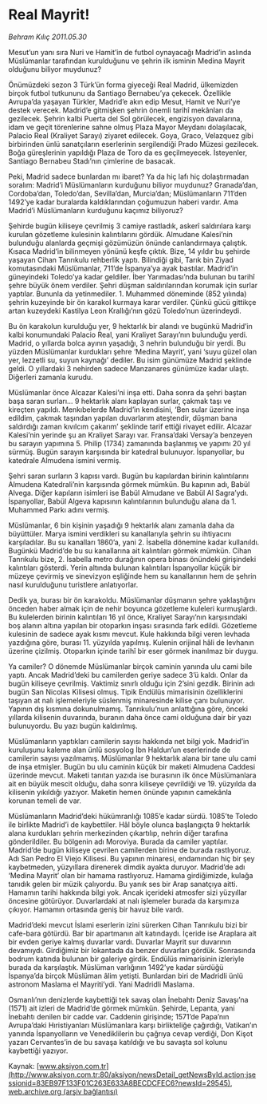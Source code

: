 # Real Mayrit!

*Behram Kılıç 2011.05.30*

<font class="agenda2NewsSpot">
 Mesut’un yanı sıra Nuri ve Hamit’in de futbol oynayacağı Madrid’in aslında Müslümanlar tarafından kurulduğunu ve şehrin ilk isminin Medina Mayrit olduğunu biliyor muydunuz?
</font>
<font class="newsDetail">
 <p>
 </p>
 <p class="MsoNormal">
  Önümüzdeki sezon 3 Türk’ün forma giyeceği Real Madrid, ülkemizden birçok futbol tutkununu da Santiago Bernabeu’ya çekecek. Özellikle Avrupa’da yaşayan Türkler, Madrid’e akın edip Mesut, Hamit ve Nuri’ye destek verecek. Madrid’e gitmişken şehrin önemli tarihî mekânları da gezilecek. Şehrin kalbi Puerta del Sol görülecek, engizisyon davalarına, idam ve geçit törenlerine sahne olmuş Plaza Mayor Meydanı dolaşılacak, Palacio Real (Kraliyet Sarayı) ziyaret edilecek. Goya, Graco, Velazquez gibi birbirinden ünlü sanatçıların eserlerinin sergilendiği Prado Müzesi gezilecek. Boğa güreşlerinin yapıldığı Plaza de Toro da es geçilmeyecek. İsteyenler, Santiago Bernabeu Stadı’nın çimlerine de basacak.
 </p>
 <p class="MsoNormal">
  Peki, Madrid sadece bunlardan mı ibaret? Ya da hiç lafı hiç dolaştırmadan soralım: Madrid’i Müslümanların kurduğunu biliyor muydunuz? Granada’dan, Cordoba’dan, Toledo’dan, Sevilla’dan, Murcia’dan; Müslümanların 711’den 1492’ye kadar buralarda kaldıklarından çoğumuzun haberi vardır. Ama Madrid’i Müslümanların kurduğunu kaçımız biliyoruz?
 </p>
 <p class="MsoNormal">
  Şehirde bugün kiliseye çevrilmiş 3 camiye rastladık, askerî saldırılara karşı kurulan gözetleme kulesinin kalıntılarını gördük. Almudane Kalesi’nin bulunduğu alanlarda geçmişi gözümüzün önünde canlandırmaya çalıştık. Kısaca Madrid’in bilinmeyen yönünü keşfe çıktık. Bize, 14 yıldır bu şehirde yaşayan Cihan Tanrıkulu rehberlik yaptı. Bilindiği gibi, Tarık bin Ziyad komutasındaki Müslümanlar, 711’de İspanya’ya ayak bastılar. Madrid’in güneyindeki Toledo’ya kadar geldiler. İber Yarımadası’nda bulunan bu tarihî şehre büyük önem verdiler. Şehri düşman saldırılarından korumak için surlar yaptılar. Bununla da yetinmediler. 1. Muhammed döneminde (852 yılında) şehrin kuzeyinde bir ön karakol kurmaya karar verdiler. Çünkü gücü gittikçe artan kuzeydeki Kastilya Leon Krallığı’nın gözü Toledo’nun üzerindeydi.
 </p>
 <p class="MsoNormal">
  Bu ön karakolun kurulduğu yer, 9 hektarlık bir alandı ve bugünkü Madrid’in kalbi konumundaki Palacio Real, yani Kraliyet Sarayı’nın bulunduğu yerdi. Madrid, o yıllarda bolca ayının yaşadığı, 3 nehrin bulunduğu bir yerdi. Bu yüzden Müslümanlar kurdukları şehre ‘Medina Mayrit’, yani ‘suyu güzel olan yer, lezzetli su, suyun kaynağı’ dediler. Bu isim günümüze Madrid şeklinde geldi. O yıllardaki 3 nehirden sadece Manzanares günümüze kadar ulaştı. Diğerleri zamanla kurudu.
 </p>
 <p class="MsoNormal">
  Müslümanlar önce Alcazar Kalesi’ni inşa etti. Daha sonra da şehri baştan başa saran surları... 9 hektarlık alanı kaplayan surlar, çakmak taşı ve kireçten yapıldı. Menkıbelerde Madrid’in kendisini, ‘Ben sular üzerine inşa edildim, çakmak taşından yapılan duvarlarım ateştendir, düşman bana saldırdığı zaman kıvılcım çakarım’ şeklinde tarif ettiği rivayet edilir. Alcazar Kalesi’nin yerinde şu an Kraliyet Sarayı var. Fransa’daki Versay’a benzeyen bu sarayın yapımına 5. Philip (1734) zamanında başlanmış ve yapımı 20 yıl sürmüş. Bugün sarayın karşısında bir katedral bulunuyor. İspanyollar, bu katedrale Almudena ismini vermiş.
 </p>
 <p class="MsoNormal">
  Şehri saran surların 3 kapısı vardı. Bugün bu kapılardan birinin kalıntılarını Almudena Katedrali’nin karşısında görmek mümkün. Bu kapının adı, Babül Alvega. Diğer kapıların isimleri ise Babül Almudane ve Babül Al Sagra’ydı. İspanyollar, Babül Algeva kapısının kalıntılarının bulunduğu alana da 1. Muhammed Parkı adını vermiş.
 </p>
 <p class="MsoNormal">
  Müslümanlar, 6 bin kişinin yaşadığı 9 hektarlık alanı zamanla daha da büyüttüler. Marya ismini verdikleri su kanallarıyla şehrin su ihtiyacını karşıladılar. Bu su kanalları 1860’a, yani 2. İsabella dönemine kadar kullanıldı. Bugünkü Madrid’de bu su kanallarına ait kalıntıları görmek mümkün. Cihan Tanrıkulu bize, 2. İsabella metro durağının opera binası önündeki girişindeki kalıntıları gösterdi. Yerin altında bulunan kalıntıları İspanyollar küçük bir müzeye çevirmiş ve sinevizyon eşliğinde hem su kanallarının hem de şehrin nasıl kurulduğunu turistlere anlatıyorlar.
 </p>
 <p class="MsoNormal">
  Dedik ya, burası bir ön karakoldu. Müslümanlar düşmanın şehre yaklaştığını önceden haber almak için de nehir boyunca gözetleme kuleleri kurmuşlardı. Bu kulelerden birinin kalıntıları 16 yıl önce, Kraliyet Sarayı’nın karşısındaki boş alanın altına yapılan bir otoparkın inşası sırasında fark edildi. Gözetleme kulesinin de sadece ayak kısmı mevcut. Kule hakkında bilgi veren levhada yazdığına göre, burası 11. yüzyılda yapılmış. Kulenin orijinal hâli de levhanın üzerine çizilmiş. Otoparkın içinde tarihî bir eser görmek inanılmaz bir duygu.
 </p>
 <p class="MsoNormal">
  Ya camiler? O dönemde Müslümanlar birçok caminin yanında ulu cami bile yaptı. Ancak Madrid’deki bu camilerden geriye sadece 3’ü kaldı. Onlar da bugün kiliseye çevrilmiş. Vaktimiz sınırlı olduğu için 2’sini gezdik. Birinin adı bugün San Nicolas Kilisesi olmuş. Tipik Endülüs mimarisinin özelliklerini taşıyan at nalı işlemeleriyle süslenmiş minaresinde kilise çanı bulunuyor. Yapının dış kısmına dokunulmamış. Tanrıkulu’nun anlattığına göre, önceki yıllarda kilisenin duvarında, buranın daha önce cami olduğuna dair bir yazı bulunuyordu. Bu yazı bugün kaldırılmış.
 </p>
 <p class="MsoNormal">
  Müslümanların yaptıkları camilerin sayısı hakkında net bilgi yok. Madrid’in kuruluşunu kaleme alan ünlü sosyolog İbn Haldun’un eserlerinde de camilerin sayısı yazılmamış. Müslümanlar 9 hektarlık alana bir tane ulu cami de inşa etmişler. Bugün bu ulu caminin küçük bir maketi Almudena Caddesi üzerinde mevcut. Maketi tanıtan yazıda ise burasının ilk önce Müslümanlara ait en büyük mescit olduğu, daha sonra kiliseye çevrildiği ve 19. yüzyılda da kilisenin yıkıldığı yazıyor. Maketin hemen önünde yapının camekânla korunan temeli de var.
 </p>
 <p class="MsoNormal">
  Müslümanların Madrid’deki hükümranlığı 1085’e kadar sürdü. 1085’te Toledo ile birlikte Madrid’i de kaybettiler. Hâl böyle olunca başlangıçta 9 hektarlık alana kurdukları şehrin merkezinden çıkartılıp, nehrin diğer tarafına gönderildiler. Bu bölgenin adı Moroviya. Burada da camiler yaptılar. Madrid’de bugün kiliseye çevrilen camilerden birine de burada rastlıyoruz. Adı San Pedro El Viejo Kilisesi. Bu yapının minaresi, endamından hiç bir şey kaybetmeden, yüzyıllara direnerek dimdik ayakta duruyor. Madrid’de adı ‘Medina Mayrit’ olan bir hamama rastlıyoruz. Hamama girdiğimizde, kulağa tanıdık gelen bir müzik çalıyordu. Bu yanık ses bir Arap sanatçıya aitti. Hamamın tarihi hakkında bilgi yok. Ancak içerideki atmosfer sizi yüzyıllar öncesine götürüyor. Duvarlardaki at nalı işlemeler burada da karşımıza çıkıyor. Hamamın ortasında geniş bir havuz bile vardı.
 </p>
 <p class="MsoNormal">
  Madrid’deki mevcut İslami eserlerin izini sürerken Cihan Tanrıkulu bizi bir cafe-bara götürdü. Bar bir apartmanın alt katındaydı. İçeride ise Araplara ait bir evden geriye kalmış duvarlar vardı. Duvarlar Mayrit sur duvarının devamıydı. Girdiğimiz bir lokantada da benzer duvarları gördük. Sonrasında bodrum katında bulunan bir galeriye girdik. Endülüs mimarisinin izleriyle burada da karşılaştık. Müslüman varlığının 1492’ye kadar sürdüğü İspanya’da birçok Müslüman âlim yetişti. Bunlardan biri de Madridli ünlü astronom Maslama el Mayriti’ydi. Yani Madridli Maslama.
 </p>
 <p class="MsoNormal">
  Osmanlı’nın denizlerde kaybettiği tek savaş olan İnebahtı Deniz Savaşı’na (1571) ait izleri de Madrid’de görmek mümkün. Şehirde, Lepanta, yani İnebahtı denilen bir cadde var. Caddenin girişinde; 1571’de Papa’nın Avrupa’daki Hıristiyanları Müslümanlara karşı birlikteliğe çağırdığı, Vatikan’ın yanında İspanyolların ve Venediklilerin bu çağrıya cevap verdiği, Don Kişot yazarı Cervantes’in de bu savaşa katıldığı ve bu savaşta sol kolunu kaybettiği yazıyor.
 </p>
 <p>
 </p>
</font>

Kaynak: [www.aksiyon.com.tr](http://www.aksiyon.com.tr:80/aksiyon/newsDetail_getNewsById.action;jsessionid=83EB97F133F01C263E633A8BECDCFEC6?newsId=29545), [web.archive.org (arşiv bağlantısı)](http://web.archive.org/web/20110604000752/http://www.aksiyon.com.tr:80/aksiyon/newsDetail_getNewsById.action;jsessionid=83EB97F133F01C263E633A8BECDCFEC6?newsId=29545)
